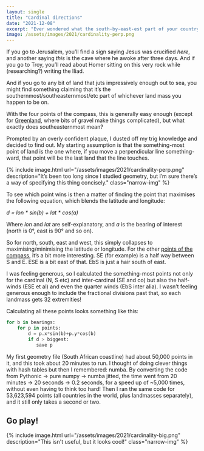 ```yaml
---
layout: single
title: "Cardinal directions"
date: "2021-12-08"
excerpt: "Ever wondered what the south-by-east-est part of your country is?"
image: /assets/images/2021/cardinality-perp.png
---
```


If you go to Jerusalem, you’ll find a sign saying Jesus was crucified *here*, and another saying *this* is the cave where he awoke after three days. And if you go to Troy, you’ll read about Homer sitting on this very rock while (researching?) writing the Iliad.

And if you go to any bit of land that juts impressively enough out to sea, you might find something claiming that it’s the southernmost/southeasternmost/etc part of whichever land mass you happen to be on.

With the four points of the compass, this is generally easy enough (except for [Greenland](https://en.m.wikipedia.org/wiki/Most_northerly_point_of_land), where bits of gravel make things complicated), but what exactly does southeasternmost mean?

Prompted by an overly confident plaque, I dusted off my trig knowledge and decided to find out. My starting assumption is that the something-most point of land is the one where, if you move a perpendicular line something-ward, that point will be the last land that the line touches.

{% include image.html url="/assets/images/2021/cardinality-perp.png" description="It’s been too long since I studied geometry, but I’m sure there’s a way of specifying this thing concisely." class="narrow-img" %}

To see which point wins is then a matter of finding the point that maximises the following equation, which blends the latitude and longitude:

_d = lon \* sin(b) + lat \* cos(a)_

Where *lon* and *lat* are self-explanatory, and *a* is the bearing of interest (north is 0°, east is 90° and so on).

So for north, south, east and west, this simply collapses to maximising/minimising the latitude or longitude. For the other [points of the compass](https://en.m.wikipedia.org/wiki/Points_of_the_compass), it’s a bit more interesting. SE (for example) is a half way between S and E. ESE is a bit east of that. EbS is just a hair south of east.

I was feeling generous, so I calculated the something-most points not only for the cardinal (N, S etc) and inter-cardinal (SE and co) but also the half-winds (ESE et al) and even the quarter winds (EbS inter alia). I wasn’t feeling generous enough to include the fractional divisions past that, so each landmass gets 32 extremities!

Calculating all these points looks something like this:
```python
for b in bearings:
    for p in points:
        d = p.x*sin(b)+p.y*cos(b)
        if d > biggest:
           save p
```

My first geometry file (South African coastline) had about 50,000 points in it, and this took about 20 minutes to run. I thought of doing clever things with hash tables but then I remembered: numba. By converting the code from Pythonic -> pure numpy -> numba jitted, the time went from 20 minutes -> 20 seconds -> 0.2 seconds, for a speed up of ~5,000 times, without even having to think too hard! Then I ran the same code for 53,623,594 points (all countries in the world, plus landmasses separately), and it still only takes a second or two.

## Go play!
{% include image.html url="/assets/images/2021/cardinality-big.png" description="This isn't useful, but it looks cool!" class="narrow-img" %}
